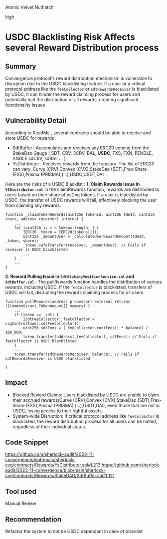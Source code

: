 Atomic Velvet Nuthatch

high

# USDC Blacklisting Risk Affects several Reward Distribution process

## Summary
Convergence protocol's reward distribution mechanism is vulnerable to disruption due to the USDC blacklisting feature. If a user or a critical protocol address like the `feeCollector` or `sdtRewardsReceiver` is blacklisted by USDC, it can hinder the reward claiming process for users and potentially halt the distribution of all rewards, creating significant functionality issues

## Vulnerability Detail
According to ReadMe , several contracts should be able to receive and store USDC for rewards : 
- SdtBuffer : Accumulates and receives any ERC20 coming from the StakeDao Gauge ( SDT, CRV, 3CRV, BAL, **USDC**, FXS, FXN, PENDLE, ANGLE sdCRV, sdBAL … )
- YsDistributor  : Receives rewards from the treasury. The list of ERC20 can vary. Curve (CRV),Convex (CVX),StakeDao (SDT),Frax-Share (FXS),Prisma (PRISMA),(…),USDC,USDT,DAI

Here are the risks of a USDC Blacklist : 
**1. Claim Rewards Issue in `YSDistributor.sol`**
In the claimRewards function, rewards are distributed to users based on their share of ysCvg tokens. If a user is blacklisted by USDC, the transfer of USDC rewards will fail, effectively blocking the user from claiming any rewards.
```solidity
function _claimTokenRewards(uint256 tokenId, uint256 tdeId, uint256 share, address receiver) internal {
    ...
    for (uint256 i; i < tokens.length; ) {
        IERC20 _token = IERC20(tokens[i]);
        uint256 _amountUser = _calculateUserRewardAmount(tdeId, _token, share);
        _token.safeTransfer(receiver, _amountUser); // Fails if receiver is USDC blacklisted
        ...
    }
    ...
}
```
**2. Reward Pulling Issue in `SdtStakingPositionService.sol` and `SdtBuffer.sol` :**
The pullRewards function handles the distribution of various rewards, including USDC. If the `feeCollector` is blacklisted, transfers of USDC will fail, disrupting the rewards claiming process for all users.

```solidity
function pullRewards(address processor) external returns (ICommonStruct.TokenAmount[] memory) {
    ...
    if (token == _sdt) {
        ISdtFeeCollector _feeCollector = cvgControlTower.sdtFeeCollector();
        uint256 sdtFees = (_feeCollector.rootFees() * balance) / 100_000;
        token.transfer(address(_feeCollector), sdtFees); // Fails if feeCollector is USDC blacklisted
    }
    ...
    token.transfer(sdtRewardsReceiver, balance); // Fails if sdtRewardsReceiver is USDC blacklisted
    ...
}
```

## Impact
- Blocked Reward Claims: Users blacklisted by USDC are unable to claim their accrued rewards(Curve (CRV),Convex (CVX),StakeDao (SDT),Frax-Share (FXS),Prisma (PRISMA),(…),USDT,DAI), even those that are not in USDC, losing access to their rightful assets.
- System-wide Disruption: If critical protocol address like `feeCollector` is blacklisted, the reward distribution process for all users can be halted, regardless of their individual status.

## Code Snippet
https://github.com/sherlock-audit/2023-11-convergence/blob/main/sherlock-cvg/contracts/Rewards/YsDistributor.sol#L213
https://github.com/sherlock-audit/2023-11-convergence/blob/main/sherlock-cvg/contracts/Rewards/StakeDAO/SdtBuffer.sol#L121
## Tool used

Manual Review

## Recommendation

Refactor the system to not be USDC dependant in case of blacklist